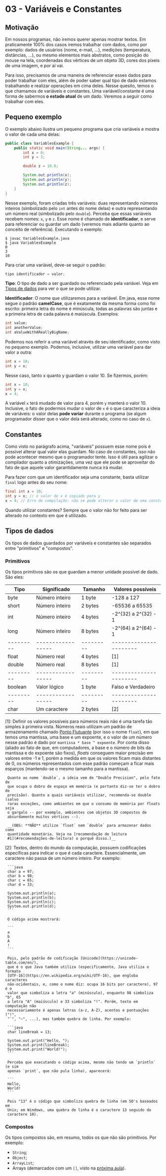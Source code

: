 03 - Variáveis e Constantes
===========================

Motivação
---------

Em nossos programas, não iremos querer apenas mostrar textos. Em praticamente
100% dos casos iremos trabalhar com dados, como por exemplo: dados de usuários
(nome, e-mail, ...), medições (temperatura, distâncias, ...), ou mesmo
elementos mais abstratos, como posição do mouse na tela, coordenadas dos
vértices de um objeto 3D, cores dos pixeis de uma imagem, e por aí vai.

Para isso, precisamos de uma maneira de referenciar esses dados para poder
trabalhar com eles, além de poder saber qual tipo de dado estamos trabalhando e
realizar operações em cima deles. Nesse quesito, temos o que chamamos de
variáveis e constantes. Uma variável/constante é uma forma de sabermos **o
estado atual** de um dado. Veremos a seguir como trabalhar com eles.

Pequeno exemplo
---------------

O exemplo abaixo ilustra um pequeno programa que cria variáveis e mostra o
valor de cada uma delas:

```java
public class VariablesExample {
    public static void main(String... args) {
        int x = 0;
        int y = 3;

        double z = 10.0;

        System.out.println(x);
        System.out.println(y);
        System.out.println(z);
    }
}
```

Nesse exemplo, foram criadas três variáveis: duas representando números
inteiros (simbolizado pelo `int` antes do nome delas) e outra representando um
número real (simbolizado pelo `double`). Perceba que essas variáveis recebem
nomes: `x`, `y` e `z`. Esse nome é chamado de **identificador**, e serve para
referenciar ou guardar um dado (veremos mais adiante quanto ao conceito de
referência). Executando o exemplo:

```
$ javac VariablesExample.java
$ java VariablesExample
0
3
10
```

Para criar uma variável, deve-se seguir o padrão:

```java
tipo identificador = valor;
```

**Tipo**: O tipo de dado a ser guardado ou referenciado pela variável. Veja em
[Tipos de dados](#tipos-de-dados) para ver o que se pode utilizar.

**Identificador**: O nome que utilizaremos para a variável. Em java, esse nome
segue o padrão **camelCase**, que é exatamente da mesma forma como foi escrito:
primeira letra do nome é minúscula, todas as palavras são juntas e a primeira
letra de cada palavra é maiúscula. Exemplos:

```java
int value;
int anotherValue;
int aValueWithAReallyBigName;
```

Podemos nos referir a uma variável através de seu identificador, como visto no
pequeno exemplo. Podemos, inclusive, utilizar uma variável para dar valor a
outra:

```java
int x = 10;
int y = x;
```

Nesse caso, tanto x quanto y guardam o valor 10. Se fizermos, porém:

```java
int x = 10;
int y = x;
x = 4;
```

A variável `x` terá mudado de valor para 4, porém `y` manterá o valor 10.
Inclusive, o fato de podermos mudar o valor de `x` é o que caracteriza a ideia
de variáveis: o valor delas **pode variar** durante o programa (se algum
programador disser que o valor dela será alterado, como no caso de `x`).

Constantes
----------

Como visto no parágrafo acima, "variáveis" possuem esse nome pois é possível
alterar qual valor elas guardam. No caso de constantes, isso não pode acontecer
mesmo que o programador tente. Isso é útil para agilizar o compilador quanto a
otimizações, uma vez que ele pode se aproveitar do fato de que aquele valor
garantidamente nunca irá mudar.

Para fazer com que um identificador seja uma constante, basta utilizar `final`
logo antes do seu nome:

```java
final int x = 10;
int y = x; // o valor de x é copiado para y
x = 4; // Erro de compilação: não se pode alterar o valor de uma constante
```

Quando utilizar constantes? Sempre que o valor não for feito para ser alterado
no contexto em que é utilizado.

Tipos de dados
--------------

Os tipos de dados guardados por variáveis e constantes são separados entre
"primitivos" e "compostos".

### Primitivos

Os tipos primitivos são os que guardam a menor unidade possível de dado. São eles:

| Tipo    | Significado     | Tamanho | Valores possíveis    |
|---------|-----------------|---------|----------------------|
| byte    | Número inteiro  | 1 byte  | -128 a 127           |
| short   | Número inteiro  | 2 bytes | -65536 a 65535       |
| int     | Número inteiro  | 4 bytes | -2^(32) a 2^(32) - 1 |
| long    | Número inteiro  | 8 bytes | -2^(64) a 2^(64) - 1 |
|---------|-----------------|---------|----------------------|
| float   | Número real     | 4 bytes | [1]                  |
| double  | Número real     | 8 bytes | [1]                  |
|---------|-----------------|---------|----------------------|
| boolean | Valor lógico    | 1 byte  | Falso e Verdadeiro   |
|---------|-----------------|---------|----------------------|
| char    | Um caractere    | 2 bytes | [2]                  |

[1]: Definir os valores possíveis para números reais não é uma tarefa tão
     simples à primeira vista. Números reais utilizam um padrão de
     armazenamento chamado [Ponto
     Flutuante](https://en.wikipedia.org/wiki/Floating-point_arithmetic) (por
     isso o nome `float`), em que temos uma mantissa, uma base e um expoente, e
     o valor de um número nesse padrão é dado por `mantissa * base ^ expoente`.
     Por conta disso (aliado ao fato de que, em computadores, a base e o número
     de bits da mantissa e do expoente são fixos), _floats_ conseguem maior
     precisão em valores entre -1 e 1, porém a medida em que os valores ficam
     mais distantes de 0, os números representados com esse padrão começam a
     ficar mais esparços (mantendo-se o mesmo tamanho para a mantissa).

     Quanto ao nome `double`, a ideia vem de "Double Precision", pelo fato de
     que ocupa o dobro de espaço em memória (e portanto diz-se ter o dobro de
     precisão). Quanto a quais variáveis utilizar, recomenda-se double (salvo
     raras exceções, como ambientes em que o consumo de memória por floats seja
     o gargalo -- por exemplo, ambientes com objetos 3D compostos de
     absurdamente muitos vértices --).

     __(OBS: **NÃO** utilize `float` nem `double` para armazenar dados como
     quantidade monetária. Veja na [recomendação de leitura
     #1](#recomendações-de-leitura) o porquê disso.)__

[2]: Textos, dentro do mundo da computação, possuem codificações específicas
     para indicar o que é cada caractere. Essencialmente, um caractere não
     passa de um número inteiro. Por exemplo:

     ```java
     char a = 97;
     char b = 98;
     char c = 65;
     char d = 33;

     System.out.println(a);
     System.out.println(b);
     System.out.println(c);
     System.out.println(d);
     ```

     O código acima mostrará:

     ```
     a
     b
     A
     !
     ```

     Pois, pelo padrão de codificação [Unicode](https://unicode-table.com/en/),
     que é o que Java também utiliza (especificamente, Java utiliza o formato
     [UTF-16](https://en.wikipedia.org/wiki/UTF-16), que engloba caracteres
     não-ocidentais, e, como o nome diz: ocupa 16 bits por caractere), 97 é o
     valor que simboliza a letra "a" (minúsculo), enquanto 98 simboliza "b", 65
     a letra "A" (maiúsculo) e 33 simboliza "!". Porém, texto em computação não
     necessariamente é apenas letras (a-z, A-Z), acentos e pontuações ("!",
     "`", "~", ...), mas também quebra de linha. Por exemplo:

     ```java
     char lineBreak = 13;

     System.out.print("Hello, ");
     System.out.print(lineBreak);
     System.out.print("World!");
     ```

     Perceba que executando o código acima, mesmo não tendo um `println` (e sim
     apenas `print`, que não pula linha), aparecerá:

     ```
     Hello,
     World!
     ```

     Pois "13" é o código que simboliza quebra de linha (em SO's baseados em
     Unix; em Windows, uma quebra de linha é o caractere 13 seguido do
     caractere 10).


### Compostos

Os tipos compostos são, em resumo, todos os que não são primitivos. Por exemplo:

- `String`;
- `Object`;
- `ArrayList`;
- Arrays (demarcados com um `[]`, visto na [próxima aula](04-arrays.md)).
